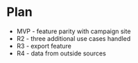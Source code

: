 # Plan
* MVP - feature parity with campaign site
* R2 - three additional use cases handled
* R3 - export feature
* R4 - data from outside sources

